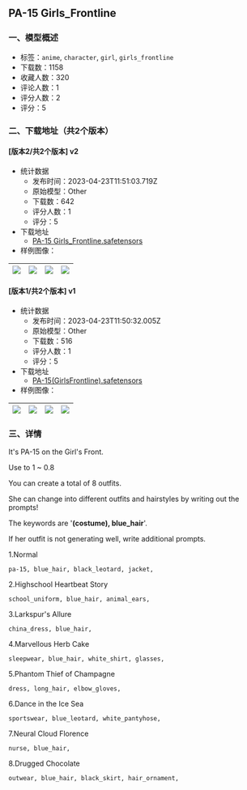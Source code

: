 ## PA-15 Girls_Frontline
### 一、模型概述

- 标签：`anime`, `character`, `girl`, `girls_frontline`
- 下载数：1158
- 收藏人数：320
- 评论人数：1
- 评分人数：2
- 评分：5

### 二、下载地址（共2个版本）

#### [版本2/共2个版本] v2

- 统计数据
  - 发布时间：2023-04-23T11:51:03.719Z
  - 原始模型：Other
  - 下载数：642
  - 评分人数：1
  - 评分：5
- 下载地址
  - [PA-15 Girls_Frontline.safetensors](https://civitai.com/api/download/models/53161)
- 样例图像：

| <img src="https://image.civitai.com/xG1nkqKTMzGDvpLrqFT7WA/b6dd5343-daea-4107-8159-a8837e682500/width=450/574280.jpeg" /> | <img src="https://image.civitai.com/xG1nkqKTMzGDvpLrqFT7WA/fa98f9cf-8f58-4681-76cf-8eb0bd1f0200/width=450/574281.jpeg" /> | <img src="https://image.civitai.com/xG1nkqKTMzGDvpLrqFT7WA/fabfa41a-8641-4577-a51e-ac21ea92d800/width=450/574283.jpeg" /> | <img src="https://image.civitai.com/xG1nkqKTMzGDvpLrqFT7WA/f73c78c9-2810-49be-d4a9-cdcea6a9c100/width=450/574284.jpeg" /> |
| ---- | ---- | ---- | ---- |

#### [版本1/共2个版本] v1

- 统计数据
  - 发布时间：2023-04-23T11:50:32.005Z
  - 原始模型：Other
  - 下载数：516
  - 评分人数：1
  - 评分：5
- 下载地址
  - [PA-15(GirlsFrontline).safetensors](https://civitai.com/api/download/models/13467)
- 样例图像：

| <img src="https://image.civitai.com/xG1nkqKTMzGDvpLrqFT7WA/bd549670-a114-4f29-048c-170b61d5bd00/width=450/130266.jpeg" /> | <img src="https://image.civitai.com/xG1nkqKTMzGDvpLrqFT7WA/9015c883-5784-4078-c6e0-1bbd27871200/width=450/130271.jpeg" /> | <img src="https://image.civitai.com/xG1nkqKTMzGDvpLrqFT7WA/e3e8959a-4268-4f0c-0531-3ebc3dc99700/width=450/130270.jpeg" /> | <img src="https://image.civitai.com/xG1nkqKTMzGDvpLrqFT7WA/2cd14742-5765-42de-23fa-5bfb4644ab00/width=450/130269.jpeg" /> |
| ---- | ---- | ---- | ---- |


### 三、详情
<p>It's PA-15 on the Girl's Front.</p><p>Use to 1 ~ 0.8</p><p>You can create a total of 8 outfits.</p><p>She can change into different outfits and hairstyles by writing out the prompts!</p><p></p><p>The keywords are '<strong>(costume), blue_hair</strong>'.</p><p>If her outfit is not generating well, write additional prompts.</p><p></p><p>1.Normal</p><pre><code>pa-15, blue_hair, black_leotard, jacket,</code></pre><p></p><p></p><p>2.Highschool Heartbeat Story</p><pre><code>school_uniform, blue_hair, animal_ears,</code></pre><p></p><p>3.Larkspur's Allure</p><pre><code>china_dress, blue_hair,</code></pre><p></p><p></p><p>4.Marvellous Herb Cake</p><pre><code>sleepwear, blue_hair, white_shirt, glasses,</code></pre><p></p><p></p><p>5.Phantom Thief of Champagne</p><pre><code>dress, long_hair, elbow_gloves,</code></pre><p></p><p></p><p>6.Dance in the Ice Sea</p><pre><code>sportswear, blue_leotard, white_pantyhose,</code></pre><p></p><p></p><p>7.Neural Cloud Florence</p><pre><code>nurse, blue_hair,</code></pre><p></p><p></p><p>8.Drugged Chocolate</p><pre><code>outwear, blue_hair, black_skirt, hair_ornament,</code></pre><p></p><p></p>